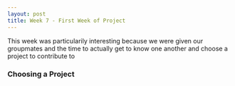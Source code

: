 ```yaml
---
layout: post
title: Week 7 - First Week of Project
---
```


This week was particularily interesting because we were given our groupmates and the time to actually get to know one another and choose a project to contribute to 


<!--more-->

### Choosing a Project
